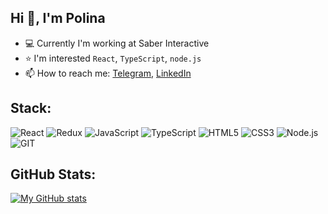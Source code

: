 ## Hi 👋, I'm Polina
 
- 💻 Currently I'm working at Saber Interactive 
- ⭐️ I'm interested `React`, `TypeScript`, `node.js`
- 📫 How to reach me: [Telegram](https://t.me/p_kuznetsova), [LinkedIn](https://www.linkedin.com/in/polina-kuznetsova-5ab6a91b2/)

## Stack:
![React](https://img.shields.io/badge/-React-011?&logo=React)
![Redux](https://img.shields.io/badge/Redux-011?logo=redux)
![JavaScript](https://img.shields.io/badge/-JavaScript-011?&logo=JavaScript)
![TypeScript](https://img.shields.io/badge/-TypeScript-011?&logo=TypeScript)
![HTML5](https://img.shields.io/badge/-HTML5-011?&logo=HTML5)
![CSS3](https://img.shields.io/badge/-CSS3-011?&logo=CSS3)
![Node.js](https://img.shields.io/badge/-Node.js-011?&logo=node.js)
![GIT](https://img.shields.io/badge/-GIT-011?&logo=GIT)

## GitHub Stats:
[![My GitHub stats](https://github-readme-stats.vercel.app/api?username=polly2000&count_private=true&show_icons=true&theme=blue-green)](https://github.com/anuraghazra/github-readme-stats)


<!-- Когда-нибудь на потом: (обновлять опыт, например!) -->
<!-- ![Jira](https://img.shields.io/badge/jira-011?&logo=jira) -->
<!-- ![VS Code](https://img.shields.io/badge/vscode-011?&logo=visual-studio-code) -->
<!-- - 👨‍💻  -->
<!-- - ⚡ Fun fact: one day I was interested `node.js` (`express`, `MongoDB`) and built an authentication in my todo-list project (project in progress) - [Frontend](https://github.com/Polly2000/todo-list/tree/dev), [Backend](https://github.com/Polly2000/todo-list-backend/tree/dev) -->

<!--
**Polly2000/Polly2000** is a ✨ _special_ ✨ repository because its `README.md` (this file) appears on your GitHub profile.

Here are some ideas to get you started:

- 🔭 I’m currently working on ...
- 🌱 I’m currently learning ...
- 👯 I’m looking to collaborate on ...
- 🤔 I’m looking for help with ...
- 💬 Ask me about ...
- 📫 How to reach me: ...
- 😄 Pronouns: ...
- ⚡ Fun fact: ...
-->
